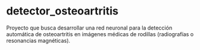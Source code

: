 # detector_osteoartritis
Proyecto que busca desarrollar una red neuronal para la detección automática de osteoartritis en imágenes médicas de rodillas (radiografías o resonancias magnéticas).
